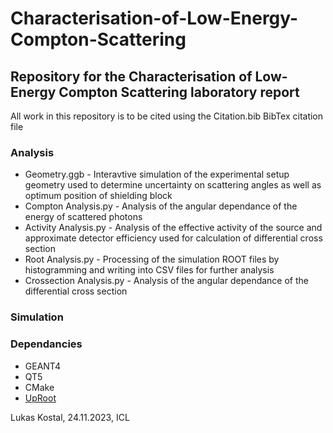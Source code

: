 # Characterisation-of-Low-Energy-Compton-Scattering
## Repository for the Characterisation of Low-Energy Compton Scattering laboratory report
All work in this repository is to be cited using the Citation.bib BibTex citation file

### Analysis
* Geometry.ggb - Interavtive simulation of the experimental setup geometry used to determine uncertainty on scattering angles as well as optimum position of shielding block
* Compton Analysis.py - Analysis of the angular dependance of the energy of scattered photons
* Activity Analysis.py - Analysis of the effective activity of the source and approximate detector efficiency used for calculation of differential cross section
* Root Analysis.py - Processing of the simulation ROOT files by histogramming and writing into CSV files for further analysis
* Crossection Analysis.py - Analysis of the angular dependance of the differential cross section

### Simulation


### Dependancies
* GEANT4
* QT5
* CMake
* [UpRoot](https://uproot.readthedocs.io/en/latest/)

Lukas Kostal, 24.11.2023, ICL
